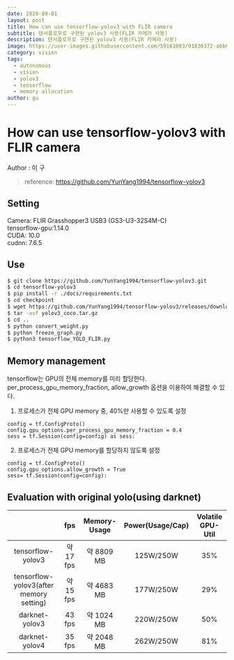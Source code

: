 ```yaml
---
date: 2020-09-01
layout: post
title: How can use tensorflow-yolov3 with FLIR camera
subtitle: 텐서플로우로 구현된 yolov3 사용(FLIR 카메라 사용)
description: 텐서플로우로 구현된 yolov3 사용(FLIR 카메라 사용)
image: https://user-images.githubusercontent.com/59161083/91836372-a6b66c00-ec85-11ea-8639-b65991083e17.png
category: vision
tags:
  - autonomous
  - vision
  - yolov3
  - tensorflow
  - memory allocation
author: gu
---
```


# How can use tensorflow-yolov3 with FLIR camera
Author : 이  구 <br/>
 > reference: https://github.com/YunYang1994/tensorflow-yolov3
 
## Setting
Camera: FLIR Grasshopper3 USB3 (GS3-U3-32S4M-C)   
tensorflow-gpu:1.14.0   
CUDA: 10.0   
cudnn: 7.6.5   

## Use
~~~bash
$ git clone https://github.com/YunYang1994/tensorflow-yolov3.git
$ cd tensorflow-yolov3
$ pip install -r ./docs/requirements.txt
$ cd checkpoint
$ wget https://github.com/YunYang1994/tensorflow-yolov3/releases/download/v1.0/yolov3_coco.tar.gz
$ tar -xvf yolov3_coco.tar.gz
$ cd ..
$ python convert_weight.py
$ python freeze_graph.py
$ python3 tensorflow_YOLO_FLIR.py
~~~

## Memory management
tensorflow는 GPU의 전체 memory를 미리 할당한다. per_process_gpu_memory_fraction, allow_growth 옵션을 이용하여 해결할 수 있다.

1. 프로세스가 전체 GPU memory 중, 40%만 사용할 수 있도록 설정
~~~python3
config = tf.ConfigProto()
config.gpu_options.per_process_gpu_memory_fraction = 0.4
sess = tf.Session(config=config) as sess:
~~~

2. 프로세스가 전체 GPU memory를 할당하지 않도록 설정
~~~python3
config = tf.ConfigProto()
config.gpu_options.allow_growth = True
sess= tf.Session(config=config):
~~~

## Evaluation with original yolo(using darknet)
|  | fps |Memory-Usage|Power(Usage/Cap)|Volatile GPU-Util|
|:--------:|:--------:|:--------:|:--------:|:--------:|
| tensorflow-yolov3 | 약 17 fps | 약 8809 MB | 125W/250W | 35% |
| tensorflow-yolov3(after memory setting)| 약 15 fps | 약 4683 MB | 177W/250W | 29% |
| darknet-yolov3 | 43 fps | 약 1024 MB | 220W/250W | 50% |
| darknet-yolov4 | 35 fps | 약 2048 MB | 262W/250W | 81% |

